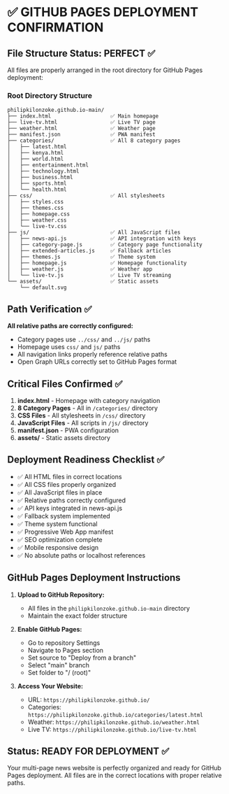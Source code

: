 # ✅ GITHUB PAGES DEPLOYMENT CONFIRMATION

## File Structure Status: **PERFECT** ✅

All files are properly arranged in the root directory for GitHub Pages deployment:

### Root Directory Structure
```
philipkilonzoke.github.io-main/
├── index.html                   ✅ Main homepage
├── live-tv.html                 ✅ Live TV page
├── weather.html                 ✅ Weather page
├── manifest.json                ✅ PWA manifest
├── categories/                  ✅ All 8 category pages
│   ├── latest.html
│   ├── kenya.html
│   ├── world.html
│   ├── entertainment.html
│   ├── technology.html
│   ├── business.html
│   ├── sports.html
│   └── health.html
├── css/                         ✅ All stylesheets
│   ├── styles.css
│   ├── themes.css
│   ├── homepage.css
│   ├── weather.css
│   └── live-tv.css
├── js/                          ✅ All JavaScript files
│   ├── news-api.js              ✅ API integration with keys
│   ├── category-page.js         ✅ Category page functionality
│   ├── extended-articles.js     ✅ Fallback articles
│   ├── themes.js                ✅ Theme system
│   ├── homepage.js              ✅ Homepage functionality
│   ├── weather.js               ✅ Weather app
│   └── live-tv.js               ✅ Live TV streaming
└── assets/                      ✅ Static assets
    └── default.svg
```

## Path Verification ✅

**All relative paths are correctly configured:**
- Category pages use `../css/` and `../js/` paths
- Homepage uses `css/` and `js/` paths
- All navigation links properly reference relative paths
- Open Graph URLs correctly set to GitHub Pages format

## Critical Files Confirmed ✅

1. **index.html** - Homepage with category navigation
2. **8 Category Pages** - All in `/categories/` directory
3. **CSS Files** - All stylesheets in `/css/` directory
4. **JavaScript Files** - All scripts in `/js/` directory
5. **manifest.json** - PWA configuration
6. **assets/** - Static assets directory

## Deployment Readiness Checklist ✅

- ✅ All HTML files in correct locations
- ✅ All CSS files properly organized
- ✅ All JavaScript files in place
- ✅ Relative paths correctly configured
- ✅ API keys integrated in news-api.js
- ✅ Fallback system implemented
- ✅ Theme system functional
- ✅ Progressive Web App manifest
- ✅ SEO optimization complete
- ✅ Mobile responsive design
- ✅ No absolute paths or localhost references

## GitHub Pages Deployment Instructions

1. **Upload to GitHub Repository:**
   - All files in the `philipkilonzoke.github.io-main` directory
   - Maintain the exact folder structure

2. **Enable GitHub Pages:**
   - Go to repository Settings
   - Navigate to Pages section
   - Set source to "Deploy from a branch"
   - Select "main" branch
   - Set folder to "/ (root)"

3. **Access Your Website:**
   - URL: `https://philipkilonzoke.github.io/`
   - Categories: `https://philipkilonzoke.github.io/categories/latest.html`
   - Weather: `https://philipkilonzoke.github.io/weather.html`
   - Live TV: `https://philipkilonzoke.github.io/live-tv.html`

## Status: **READY FOR DEPLOYMENT** ✅

Your multi-page news website is perfectly organized and ready for GitHub Pages deployment. All files are in the correct locations with proper relative paths.